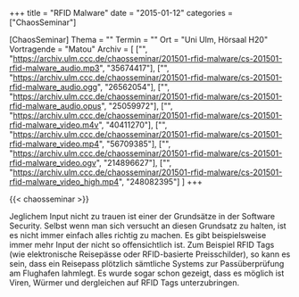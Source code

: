 +++
title = "RFID Malware"
date = "2015-01-12"
categories = ["ChaosSeminar"]

[ChaosSeminar]
Thema = ""
Termin = ""
Ort = "Uni Ulm, Hörsaal H20"
Vortragende = "Matou"
Archiv = [
	["", "https://archiv.ulm.ccc.de/chaosseminar/201501-rfid-malware/cs-201501-rfid-malware_audio.mp3", "35674417"],
	["", "https://archiv.ulm.ccc.de/chaosseminar/201501-rfid-malware/cs-201501-rfid-malware_audio.ogg", "26562054"],
	["", "https://archiv.ulm.ccc.de/chaosseminar/201501-rfid-malware/cs-201501-rfid-malware_audio.opus", "25059972"],
	["", "https://archiv.ulm.ccc.de/chaosseminar/201501-rfid-malware/cs-201501-rfid-malware_video.m4v", "40411270"],
	["", "https://archiv.ulm.ccc.de/chaosseminar/201501-rfid-malware/cs-201501-rfid-malware_video.mp4", "56709385"],
	["", "https://archiv.ulm.ccc.de/chaosseminar/201501-rfid-malware/cs-201501-rfid-malware_video.ogv", "214896627"],
	["", "https://archiv.ulm.ccc.de/chaosseminar/201501-rfid-malware/cs-201501-rfid-malware_video_high.mp4", "248082395"]
	]
+++

{{< chaosseminar >}}

Jeglichem Input nicht zu trauen ist einer der Grundsätze in der Software Security. Selbst wenn man sich versucht an diesen Grundsatz zu halten, ist es nicht immer einfach alles richtig zu machen. Es gibt beispielsweise immer mehr Input der nicht so offensichtlich ist. Zum Beispiel RFID Tags (wie elektronische Reisepässe oder RFID-basierte Preisschilder), so kann es sein, dass ein Reisepass plötzlich sämtliche Systems zur Passüberprüfung am Flughafen lahmlegt. Es wurde sogar schon gezeigt, dass es möglich ist Viren, Würmer und dergleichen auf RFID Tags unterzubringen.
